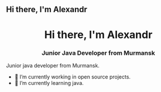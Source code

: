 ## Hi there, I'm Alexandr

<div id="header" align="center">
  <h1>Hi there, I'm Alexandr</h1>
  <h3> Junior Java Developer from Murmansk</h3>
</div>
Junior java developer from Murmansk.

- 🔭 I’m currently working in open source projects.
- 🌱 I’m currently learning java.
